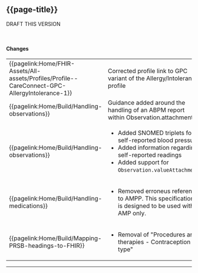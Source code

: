 ## {{page-title}}

<span class="nhsd-a-tag nhsd-a-tag--bg-light-blue">DRAFT</span>
<span class="nhsd-a-tag nhsd-a-tag--bg-light-green">THIS VERSION</span>

<!--[Link to specification](https://simplifier.net/guide/gp-connect--update-record--itk3/Home/Introduction/Release-notes?version=1.1.6-public-beta)-->


<br />

#### Changes


<table data-responsive>
    <tbody>
        <!-- Updated AllergyIntolerance profile -->
        <tr>
            <td class="nhsd-m-table__highlighted-items">
                {{pagelink:Home/FHIR-Assets/All-assets/Profiles/Profile--CareConnect-GPC-AllergyIntolerance-1}}
            </td>
            <td>
                Corrected profile link to GPC variant of the Allergy/Intolerance profile
            </td>
        </tr>
        <!-- ABPM report -->
        <tr>
            <td class="nhsd-m-table__highlighted-items">
                {{pagelink:Home/Build/Handling-observations}}
            </td>
            <td>
                Guidance added around the handling of an ABPM report within Observation.attachment.
            </td>
        </tr>
        <!-- Updated handling observations -->
        <tr>
            <td class="nhsd-m-table__highlighted-items">
                {{pagelink:Home/Build/Handling-observations}}
            </td>
            <td>
                <ul>
                    <li>Added SNOMED triplets for self-reported blood pressure</li>
                    <li>Added information regarding self-reported readings</li>
                    <li>Added support for <code>Observation.valueAttachment</code></li>
                </ul>
            </td>
        </tr>
        <!-- ampp -->
        <tr>
            <td class="nhsd-m-table__highlighted-items">
                {{pagelink:Home/Build/Handling-medications}}
            </td>
            <td>
                <ul>
                    <li>Removed erroneus reference to AMPP. This specification is designed to be used with AMP only.</li>
                </ul>
            </td>
        </tr>
        <!-- Contraception type -->
        <tr>
            <td class="nhsd-m-table__highlighted-items">
                {{pagelink:Home/Build/Mapping-PRSB-headings-to-FHIR}}
            </td>
            <td>
                <ul>
                    <li>Removal of "Procedures and therapies - Contraception type"</li>
                </ul>
            </td>
        </tr>
    </tbody>
</table>

---